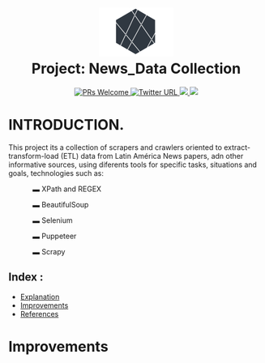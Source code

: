 <h1 align="center">
  <img src="assets/logo.png">
  <br/>
  Project: News_Data Collection
</h1>

<p align="center">
  <a href="http://makeapullrequest.com">
    <img src="https://img.shields.io/badge/PRs-welcome-brightgreen.svg?style=flat-square" alt="PRs Welcome">
    </a>
   <a href="https://twitter.com/Alejandrosin_" >
    <img alt="Twitter URL" src="https://img.shields.io/twitter/url?style=social&url=https%3A%2F%2Ftwitter.com%2FAlejandrosin_">
  </a>
  <a href="https://github.com/Alejandro-sin?tab=followers">
    <img src="https://img.shields.io/github/followers/Alejandro-sin?tab=followers?style=social">
  </a>
  <a href="https://github.com/Alejandro-sin/Learning_Notebooks/tree/master/NoteBooks/Curso%20de%20Xpath">
    <img src="https://img.shields.io/badge/NoteBooks-blue.svg?style=flat-square">
  </a>
</p>


# INTRODUCTION.


This project its a collection of scrapers and crawlers oriented to extract-transform-load (ETL) data from Latin América News papers, adn other informative sources, using  diferents tools for specific tasks, situations and goals, technologies such as:


<ul>
    <ol>▬ XPath and REGEX</ol>
    <ol>▬ BeautifulSoup</ol>
    <ol>▬ Selenium</ol>
    <ol>▬ Puppeteer</ol>
    <ol>▬ Scrapy</ol>
    
</ul>


## **Index** :

<ul>
      <li><a href="#Explanation"> Explanation</a></li>
      <li><a href="#Improvements"> Improvements</a></li>
      <li><a href="#References"> References</a></li>
</ul>

# Improvements

<!-- Puedo poner un archivo de requirements -->


